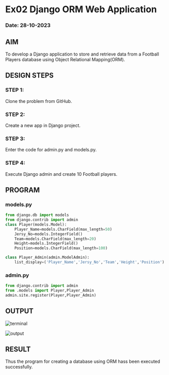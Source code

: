 # Ex02 Django ORM Web Application

### Date: 28-10-2023

## AIM
To develop a Django application to store and retrieve data from a Football Players database using Object Relational Mapping(ORM).


## DESIGN STEPS

### STEP 1:
Clone the problem from GitHub.

### STEP 2:
Create a new app in Django project.

### STEP 3:
Enter the code for admin.py and models.py.

### STEP 4:
Execute Django admin and create 10 Football players.

## PROGRAM

### models.py
```py
from django.db import models
from django.contrib import admin
class Player(models.Model):
    Player_Name=models.CharField(max_length=50)
    Jersy_No=models.IntegerField()
    Team=models.CharField(max_length=20)
    Height=models.IntegerField()
    Position=models.CharField(max_length=100)

class Player_Admin(admin.ModelAdmin):
    list_display=('Player_Name','Jersy_No','Team','Height','Position')

```

### admin.py
```py
from django.contrib import admin
from .models import Player,Player_Admin
admin.site.register(Player,Player_Admin)
```

## OUTPUT

![terminal](https://github.com/Anbuselvan04/ORM/assets/119410896/511221b2-5720-4fce-bc07-1f691fcabcd3)

![output](https://github.com/Anbuselvan04/ORM/assets/119410896/d303bcec-c4ea-47f9-a0c8-047f1d7115b8)

## RESULT
Thus the program for creating a database using ORM hass been executed successfully.
